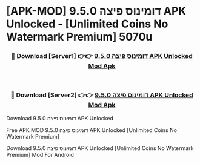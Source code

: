 # [APK-MOD] דומינוס פיצה 9.5.0 APK Unlocked - [Unlimited Coins No Watermark Premium] 5070u



<div align="center">
<h3>🔴 Download [Server1] 👉👉 <a href="https://momento.my/?title=דומינוס_פיצה_9.5.0_APK_Unlocked">דומינוס פיצה 9.5.0 APK Unlocked Mod Apk</a></h3><br>

<h3>🔴 Download [Server2] 👉👉 <a href="https://momento.my/?title=דומינוס_פיצה_9.5.0_APK_Unlocked">דומינוס פיצה 9.5.0 APK Unlocked Mod Apk</a></h3>
</div>



Download דומינוס פיצה 9.5.0 APK Unlocked 

Free APK MOD דומינוס פיצה 9.5.0 APK Unlocked [Unlimited Coins No Watermark Premium]

Download דומינוס פיצה 9.5.0 APK Unlocked [Unlimited Coins No Watermark Premium] Mod For Android
